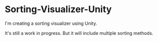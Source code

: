 # Sorting-Visualizer-Unity

I'm creating a sorting visualizer using Unity.

It's still a work in progress. But it will include multiple sorting methods.
